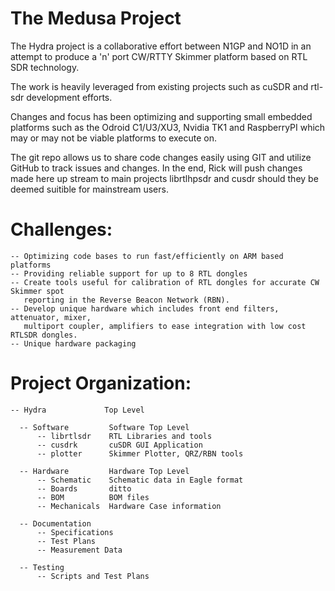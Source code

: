 The Medusa Project
======================================================================================

The Hydra project is a collaborative effort between N1GP and NO1D in an attempt
to produce a 'n' port CW/RTTY Skimmer platform based on RTL SDR technology.

The work is heavily leveraged from existing projects such as cuSDR and rtl-sdr 
development efforts.  

Changes and focus has been optimizing and supporting small embedded platforms such
as the Odroid C1/U3/XU3, Nvidia TK1 and RaspberryPI which may or may not be viable
platforms to execute on. 

The git repo allows us to share code changes easily using GIT and utilize GitHub to 
track issues and changes.  In the end, Rick will push changes made here up stream
to main projects librtlhpsdr and cusdr should they be deemed suitible for mainstream
users.


Challenges:
======================================================================================

    -- Optimizing code bases to run fast/efficiently on ARM based platforms
    -- Providing reliable support for up to 8 RTL dongles
    -- Create tools useful for calibration of RTL dongles for accurate CW Skimmer spot
       reporting in the Reverse Beacon Network (RBN).
    -- Develop unique hardware which includes front end filters, attenuator, mixer, 
       multiport coupler, amplifiers to ease integration with low cost RTLSDR dongles.
    -- Unique hardware packaging 
 

Project Organization:
======================================================================================
    -- Hydra             Top Level

      -- Software         Software Top Level
          -- librtlsdr    RTL Libraries and tools
          -- cusdrk       cuSDR GUI Application
          -- plotter      Skimmer Plotter, QRZ/RBN tools

      -- Hardware         Hardware Top Level
          -- Schematic    Schematic data in Eagle format
          -- Boards       ditto
          -- BOM          BOM files
          -- Mechanicals  Hardware Case information

      -- Documentation
          -- Specifications	
          -- Test Plans		
          -- Measurement Data

      -- Testing
          -- Scripts and Test Plans








